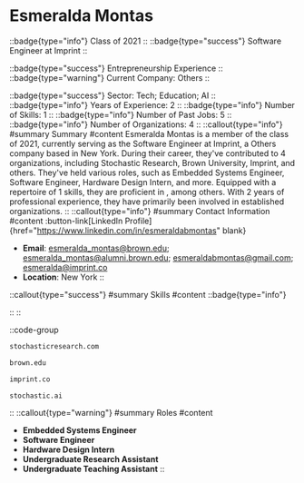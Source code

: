 # Esmeralda Montas
::badge{type="info"}
Class of 2021
::
::badge{type="success"}
Software Engineer at Imprint
::

::badge{type="success"}
Entrepreneurship Experience
::
::badge{type="warning"}
Current Company: Others
::

::badge{type="success"}
Sector: Tech; Education; AI
::
::badge{type="info"}
Years of Experience: 2
::
::badge{type="info"}
Number of Skills: 1
::
::badge{type="info"}
Number of Past Jobs: 5
::
::badge{type="info"}
Number of Organizations: 4
::
::callout{type="info"}
#summary
Summary
#content
Esmeralda Montas is a member of the class of 2021, currently serving as the Software Engineer at Imprint, a Others company based in New York. During their career, they've contributed to 4 organizations, including Stochastic Research, Brown University, Imprint, and others. They've held various roles, such as Embedded Systems Engineer, Software Engineer, Hardware Design Intern, and more. Equipped with a repertoire of 1 skills, they are proficient in , among others.  With 2 years of professional experience, they have primarily been involved in established organizations.
::
::callout{type="info"}
#summary
Contact Information
#content
:button-link[LinkedIn Profile]{href="https://www.linkedin.com/in/esmeraldabmontas" blank}
- **Email**: esmeralda_montas@brown.edu; esmeralda_montas@alumni.brown.edu; esmeraldabmontas@gmail.com; esmeralda@imprint.co
- **Location**: New York
::

::callout{type="success"}
#summary
Skills
#content
::badge{type="info"}

::
::

::code-group
```bash [Stochastic Research]
stochasticresearch.com
```
```bash [Brown University]
brown.edu
```
```bash [Imprint]
imprint.co
```
```bash [Stochastic]
stochastic.ai
```
::
::callout{type="warning"}
#summary
Roles
#content
- **Embedded Systems Engineer**
- **Software Engineer**
- **Hardware Design Intern**
- **Undergraduate Research Assistant**
- **Undergraduate Teaching Assistant**
::

